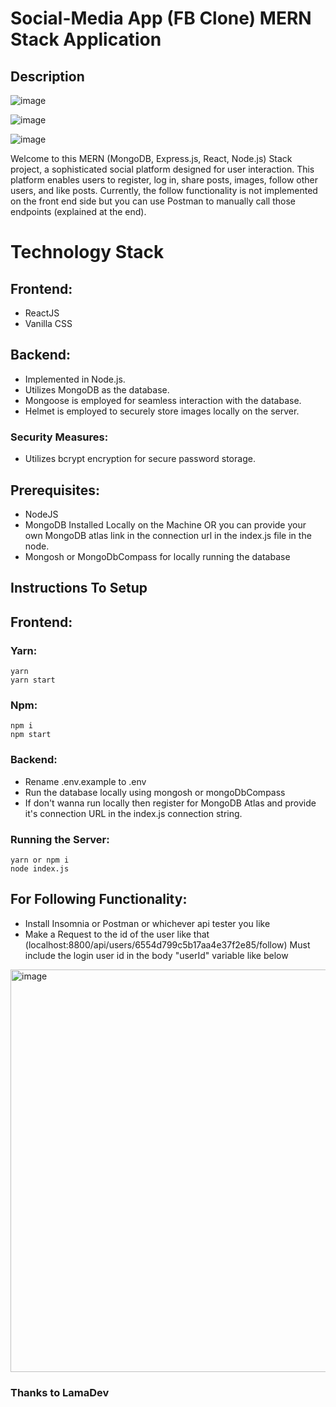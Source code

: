# Social-Media App (FB Clone) MERN Stack Application

## Description

![image](https://github.com/Abdul-Moiz-i999/Social-Media/assets/67798125/f1788230-07d4-4857-9a7a-24775c80a4ca)

![image](https://github.com/Abdul-Moiz-i999/Social-Media/assets/67798125/ff12b141-0568-4e1f-b63c-cdc83836db34)

![image](https://github.com/Abdul-Moiz-i999/Social-Media/assets/67798125/8de5904d-c73d-4096-b15d-92ddf914da5e)

Welcome to this MERN (MongoDB, Express.js, React, Node.js) Stack project, a sophisticated social platform designed for user interaction. This platform enables users to register, log in, share posts, images, follow other users, and like posts.
Currently, the follow functionality is not implemented on the front end side but you can use Postman to manually call those endpoints (explained at the end).

# Technology Stack

## Frontend:
+ ReactJS
+ Vanilla CSS

## Backend:

+ Implemented in Node.js.
+ Utilizes MongoDB as the database.
+ Mongoose is employed for seamless interaction with the database.
+ Helmet is employed to securely store images locally on the server.

### Security Measures:

+ Utilizes bcrypt encryption for secure password storage.

## Prerequisites:
+ NodeJS
+ MongoDB Installed Locally on the Machine OR you can provide your own MongoDB atlas link in the connection url in the index.js file in the node.
+ Mongosh or MongoDbCompass for locally running the database

## Instructions To Setup

## Frontend: ##

### Yarn: ###
```
yarn
yarn start
```
### Npm: ###
```
npm i
npm start
```

### Backend: ###
+ Rename .env.example to .env
+ Run the database locally using mongosh or mongoDbCompass
+ If don't wanna run locally then register for MongoDB Atlas and provide it's connection URL in the index.js connection string.

### Running the Server: ###
```
yarn or npm i
node index.js
```

## For Following Functionality:
+ Install Insomnia or Postman or whichever api tester you like
+ Make a Request to the id of the user like that (localhost:8800/api/users/6554d799c5b17aa4e37f2e85/follow) Must include the login user id in the body "userId" variable like below
<img width="644" alt="image" src="https://github.com/Abdul-Moiz-i999/Social-Media/assets/67798125/568d244d-6ace-4da5-a5d9-05e418ccb97c">

### Thanks to LamaDev 
